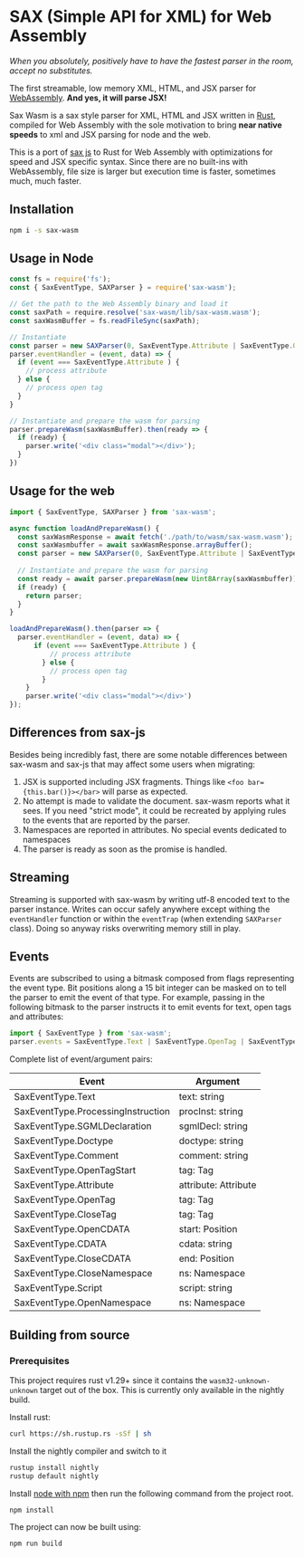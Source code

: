 # SAX (Simple API for XML) for Web Assembly
*When you absolutely, positively have to have the fastest parser in the room, accept no substitutes.*

The first streamable, low memory XML, HTML, and JSX parser for [WebAssembly](https://developer.mozilla.org/en-US/docs/WebAssembly).
**And yes, it will parse JSX!**

Sax Wasm is a sax style parser for XML, HTML and JSX written in [Rust](https://www.rust-lang.org/en-US/), compiled for Web Assembly with the sole motivation
to bring **near native speeds** to xml and JSX parsing for node and the web.

This is a port of [sax js](https://github.com/isaacs/sax-js) to Rust for Web Assembly with optimizations for speed and JSX specific syntax.
Since there are no built-ins with WebAssembly, file size is larger but execution time is faster, sometimes much, much faster.

## Installation
```bash
npm i -s sax-wasm
```
## Usage in Node
```js
const fs = require('fs');
const { SaxEventType, SAXParser } = require('sax-wasm');

// Get the path to the Web Assembly binary and load it
const saxPath = require.resolve('sax-wasm/lib/sax-wasm.wasm');
const saxWasmBuffer = fs.readFileSync(saxPath);

// Instantiate 
const parser = new SAXParser(0, SaxEventType.Attribute | SaxEventType.OpenTag);
parser.eventHandler = (event, data) => {
  if (event === SaxEventType.Attribute ) {
    // process attribute
  } else {
    // process open tag
  }
}

// Instantiate and prepare the wasm for parsing
parser.prepareWasm(saxWasmBuffer).then(ready => {
  if (ready) {
    parser.write('<div class="modal"></div>');
  }
})

```
## Usage for the web

```js
import { SaxEventType, SAXParser } from 'sax-wasm';

async function loadAndPrepareWasm() {
  const saxWasmResponse = await fetch('./path/to/wasm/sax-wasm.wasm');
  const saxWasmbuffer = await saxWasmResponse.arrayBuffer();
  const parser = new SAXParser(0, SaxEventType.Attribute | SaxEventType.OpenTag);
  
  // Instantiate and prepare the wasm for parsing
  const ready = await parser.prepareWasm(new Uint8Array(saxWasmbuffer));
  if (ready) {
    return parser;
  }
}

loadAndPrepareWasm().then(parser => {
  parser.eventHandler = (event, data) => {
      if (event === SaxEventType.Attribute ) {
          // process attribute
        } else {
          // process open tag
        }
    }
    parser.write('<div class="modal"></div>')
});
```

## Differences from sax-js
Besides being incredibly fast, there are some notable differences between sax-wasm and sax-js that may affect some users
when migrating:

1. JSX is supported including JSX fragments. Things like `<foo bar={this.bar()}></bar>` will parse as expected.
1. No attempt is made to validate the document. sax-wasm reports what it sees. If you need "strict mode", it could 
be recreated by applying rules to the events that are reported by the parser.
1. Namespaces are reported in attributes. No special events dedicated to namespaces
1. The parser is ready as soon as the promise is handled.

## Streaming 
Streaming is supported with sax-wasm by writing utf-8 encoded text to the parser instance. Writes can occur safely 
anywhere except withing the `eventHandler` function or within the `eventTrap` (when extending `SAXParser` class). 
Doing so anyway risks overwriting memory still in play.

## Events
Events are subscribed to using a bitmask composed from flags representing the event type. 
Bit positions along a 15 bit integer can be masked on to tell the parser to emit the event of that type.
For example, passing in the following bitmask to the parser instructs it to emit events for text, open tags and attributes:
```js
import { SaxEventType } from 'sax-wasm';
parser.events = SaxEventType.Text | SaxEventType.OpenTag | SaxEventType.Attribute;
```
Complete list of event/argument pairs:

|Event                             |Argument            |
|----------------------------------|--------------------|
|SaxEventType.Text                 |text: string        |
|SaxEventType.ProcessingInstruction|procInst: string    |
|SaxEventType.SGMLDeclaration      |sgmlDecl: string    |
|SaxEventType.Doctype              |doctype: string     |
|SaxEventType.Comment              |comment: string     |
|SaxEventType.OpenTagStart         |tag: Tag            |
|SaxEventType.Attribute            |attribute: Attribute|
|SaxEventType.OpenTag              |tag: Tag            |
|SaxEventType.CloseTag             |tag: Tag            |
|SaxEventType.OpenCDATA            |start: Position     |
|SaxEventType.CDATA                |cdata: string       |
|SaxEventType.CloseCDATA           |end: Position       |
|SaxEventType.CloseNamespace       |ns: Namespace       |
|SaxEventType.Script               |script: string      |
|SaxEventType.OpenNamespace        |ns: Namespace       |

## Building from source
### Prerequisites
This project requires rust v1.29+ since it contains the `wasm32-unknown-unknown` target out of the box. This is 
currently only available in the nightly build.

Install rust:
```bash
curl https://sh.rustup.rs -sSf | sh
```
Install the nightly compiler and switch to it
```bash
rustup install nightly
rustup default nightly
```
Install [node with npm](https://nodejs.org/en/) then run the following command from the project root.
```bash
npm install
```
The project can now be built using: 
```bash
npm run build
```
